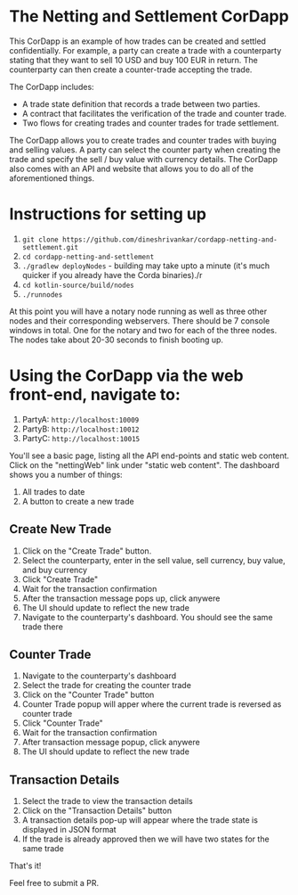 
# The Netting and Settlement  CorDapp

This CorDapp is an example of how trades can be created and settled confidentially. For example, a party can create a trade 
with a counterparty stating that they want to sell 10 USD and buy 100 EUR in return. The counterparty can then create a 
counter-trade accepting the trade.

The CorDapp includes:

* A trade state definition that records a trade between two parties.
* A contract that facilitates the verification of the trade and counter trade.
* Two flows for creating trades and counter trades for trade settlement.

The CorDapp allows you to create trades and counter trades with buying and selling values. A party can select the counter party when creating the trade and specify the sell / buy value with currency details. The CorDapp also 
comes with an API and website that allows you to do all of the aforementioned things.

# Instructions for setting up

1. `git clone https://github.com/dineshrivankar/cordapp-netting-and-settlement.git`
2. `cd cordapp-netting-and-settlement`
3. `./gradlew deployNodes` - building may take upto a minute (it's much quicker if you already have the Corda binaries)./r  
4. `cd kotlin-source/build/nodes`
5. `./runnodes`

At this point you will have a notary node running as well as three other nodes and their corresponding webservers. There should be 7 console windows in total. One for the notary and two for each of the three nodes. The nodes take about 20-30 seconds to finish booting up.

# Using the CorDapp via the web front-end, navigate to:

1. PartyA: `http://localhost:10009`
2. PartyB: `http://localhost:10012`
3. PartyC: `http://localhost:10015`

You'll see a basic page, listing all the API end-points and static web content. Click on the "nettingWeb" link under 
"static web content". The dashboard shows you a number of things:

1. All trades to date
2. A button to create a new trade


## Create New Trade

1. Click on the "Create Trade" button.
2. Select the counterparty, enter in the sell value, sell currency, buy value, and buy currency
3. Click "Create Trade"
4. Wait for the transaction confirmation
5. After the transaction message pops up, click anywere
6. The UI should update to reflect the new trade
7. Navigate to the counterparty's dashboard. You should see the same trade there

## Counter Trade

1. Navigate to the counterparty's dashboard
2. Select the trade for creating the counter trade
3. Click on the "Counter Trade" button
4. Counter Trade popup will apper where the current trade is reversed as counter trade
5. Click "Counter Trade"
6. Wait for the transaction confirmation
7. After transaction message popup, click anywere
8. The UI should update to reflect the new trade

## Transaction Details

1. Select the trade to view the transaction details
2. Click on the "Transaction Details" button
3. A transaction details pop-up will appear where the trade state is displayed in JSON format
4. If the trade is already approved then we will have two states for the same trade

That's  it!

Feel free to submit a PR.
